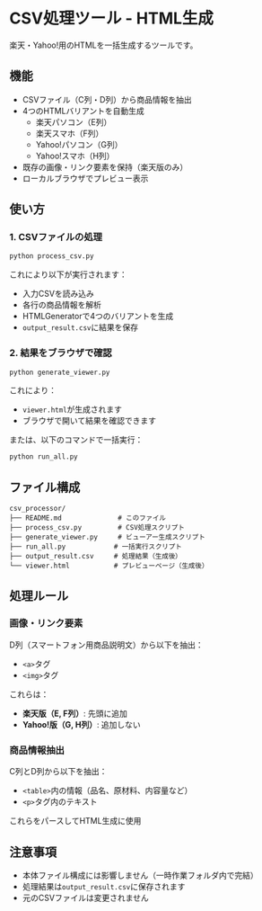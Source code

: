 # CSV処理ツール - HTML生成

楽天・Yahoo!用のHTMLを一括生成するツールです。

## 機能

- CSVファイル（C列・D列）から商品情報を抽出
- 4つのHTMLバリアントを自動生成
  - 楽天パソコン（E列）
  - 楽天スマホ（F列）
  - Yahoo!パソコン（G列）
  - Yahoo!スマホ（H列）
- 既存の画像・リンク要素を保持（楽天版のみ）
- ローカルブラウザでプレビュー表示

## 使い方

### 1. CSVファイルの処理

```bash
python process_csv.py
```

これにより以下が実行されます：
- 入力CSVを読み込み
- 各行の商品情報を解析
- HTMLGeneratorで4つのバリアントを生成
- `output_result.csv`に結果を保存

### 2. 結果をブラウザで確認

```bash
python generate_viewer.py
```

これにより：
- `viewer.html`が生成されます
- ブラウザで開いて結果を確認できます

または、以下のコマンドで一括実行：

```bash
python run_all.py
```

## ファイル構成

```
csv_processor/
├── README.md              # このファイル
├── process_csv.py         # CSV処理スクリプト
├── generate_viewer.py     # ビューアー生成スクリプト
├── run_all.py            # 一括実行スクリプト
├── output_result.csv     # 処理結果（生成後）
└── viewer.html           # プレビューページ（生成後）
```

## 処理ルール

### 画像・リンク要素

D列（スマートフォン用商品説明文）から以下を抽出：
- `<a>`タグ
- `<img>`タグ

これらは：
- **楽天版（E, F列）**: 先頭に追加
- **Yahoo!版（G, H列）**: 追加しない

### 商品情報抽出

C列とD列から以下を抽出：
- `<table>`内の情報（品名、原材料、内容量など）
- `<p>`タグ内のテキスト

これらをパースしてHTML生成に使用

## 注意事項

- 本体ファイル構成には影響しません（一時作業フォルダ内で完結）
- 処理結果は`output_result.csv`に保存されます
- 元のCSVファイルは変更されません
